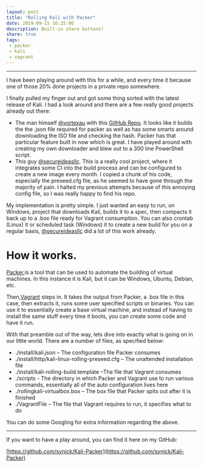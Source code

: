 ```yaml
---
layout: post
title: "Rolling Kali with Packer"
date: 2019-09-15 16:25:06
description: Built-in share buttons!
share: true
tags:
 - packer
 - kali
 - vagrant
---
```

---

I have been playing around with this for a while, and every time it because one of those 20% done projects in a private repo somewhere.

I finally pulled my finger out and got some thing sorted with the latest release of Kali. I had a look around and there are a few really good projects already out there:
* The man himself [@vortexau](https://twitter.com/vortexau) with this [GitHub Repo](https://github.com/vortexau/Kali-Packer). It looks like it builds the the .json file required for packer as well as has some smarts around downloading the ISO file and checking the hash. Packer has that particular feature built in now which is great. I have played around with creating my own downloader and blew out to a 300 line PowerShell script.
* This guy [@secureideasllc](https://github.com/secureideasllc). This is a really cool project, where it integrates some CI into the build process and can be configured to create a new image every month. I copied a chunk of his code, especially the preseed.cfg file, as he seemed to have gone through the majority of pain. I halted my previous attempts because of this annoying config file, so I was really happy to find his repo.

My implementation is pretty simple. I just wanted an easy to run, on Windows, project that downloads Kali, builds it to a spec, then compacts it back up to a .box file ready for Vagrant consumption. You can also crontab (Linux) it or scheduled task (Windows) it to create a new build for you on a regular basis, [@secureideasllc](https://github.com/secureideasllc) did a lot of this work already.

# [](#header-1)How it works.
[Packer](https://packer.io),is a tool that can be used to automate the building of virtual machines. In this instance it is Kali, but it can be Windows, Ubuntu, Debian, etc.

Then,[Vagrant](https://www.vagrantup.com/) steps in. It takes the output from Packer, a .box file in this case, then extracts it, runs some user specified scripts or binaries. You can use it to essentially create a base virtual machine, and instead of having to install the same stuff every time it boots, you can create some code and have it run.

With that preamble out of the way, lets dive into exactly what is going on in our little world. There are a number of files, as specified below:
* ./install/kali.json – The configuration file Packer consumes
* ./install/http/kali-linux-rolling-preseed.cfg – The unattended installation file
* ./install/kali-rolling-build.template –The file that Vagrant consumes
* ./scripts - The directory in which Packer and Vagrant use to run various commands, essentially all of the auto configuration lives here
* ./rollingkali-virtualbox.box – The box file that Packer spits out after it is finished
* ./VagrantFile – The file that Vagrant requires to run, it specifies what to do

You can do some Googling for extra information regarding the above.

---

If you want to have a play around, you can find it here on my GitHub:

[https://github.com/synick/Kali-Packer](https://github.com/synick/Kali-Packer)
